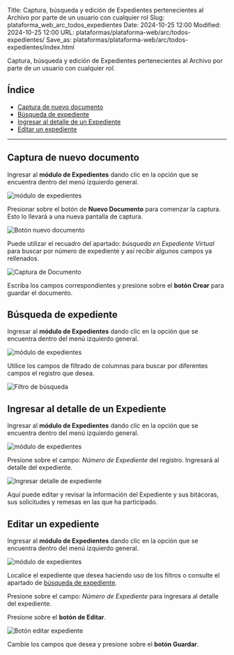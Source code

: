 Title: Captura, búsqueda y edición de Expedientes pertenecientes al Archivo por parte de un usuario con cualquier rol
Slug: plataforma_web_arc_todos_expedientes
Date: 2024-10-25 12:00
Modified: 2024-10-25 12:00
URL: plataformas/plataforma-web/arc/todos-expedientes/
Save_as: plataformas/plataforma-web/arc/todos-expedientes/index.html


Captura, búsqueda y edición de Expedientes pertenecientes al Archivo por parte de un usuario con cualquier _rol_.

## Índice

  - [Captura de nuevo documento](#captura-de-nuevo-documento)
  - [Búsqueda de expediente](#búsqueda-de-expediente)
  - [Ingresar al detalle de un Expediente](#ingresar-al-detalle-de-un-expediente)
  - [Editar un expediente](#editar-un-expediente)

* * *

## <a name="captura-de-nuevo-documento"></a>Captura de nuevo documento

Ingresar al __módulo de Expedientes__ dando clic en la opción que se encuentra dentro del menú izquierdo general.

![módulo de expedientes](01-modulo-expedientes.png)

Presionar sobre el botón de __Nuevo Documento__ para comenzar la captura. Esto lo llevará a una nueva pantalla de captura.

![Botón nuevo documento](02-boton-nuevo-documento.png)

Puede utilizar el recuadro del apartado: _búsqueda en Expediente Virtual_ para buscar por número de expediente y así recibir algunos campos ya rellenados.

![Captura de Documento](03-captura-documento.png)

Escriba los campos correspondientes y presione sobre el __botón Crear__ para guardar el documento.

## <a name="búsqueda-de-expediente"></a>Búsqueda de expediente

Ingresar al __módulo de Expedientes__ dando clic en la opción que se encuentra dentro del menú izquierdo general.

![módulo de expedientes](01-modulo-expedientes.png)

Utilice los campos de filtrado de columnas para buscar por diferentes campos el registro que desea.

![Filtro de búsqueda](04-filtros-busqueda.png)

## <a name="ingresar-al-detalle-de-un-expediente"></a>Ingresar al detalle de un Expediente

Ingresar al __módulo de Expedientes__ dando clic en la opción que se encuentra dentro del menú izquierdo general.

![módulo de expedientes](01-modulo-expedientes.png)

Presione sobre el campo: _Número de Expediente_ del registro. Ingresará al detalle del expediente.

![Ingresar detalle de expediente](05-ingresar-detalle-expediente.png)

Aquí puede editar y revisar la información del Expediente y sus bitácoras, sus solicitudes y remesas en las que ha participado.

## <a name="editar-un-expediente"></a>Editar un expediente

Ingresar al __módulo de Expedientes__ dando clic en la opción que se encuentra dentro del menú izquierdo general.

![módulo de expedientes](01-modulo-expedientes.png)

Localice el expediente que desea haciendo uso de los filtros o consulte el apartado de [búsqueda de expediente](#búsqueda-de-expediente).

Presione sobre el campo: _Número de Expediente_ para ingresara al detalle del expediente.

Presione sobre el __botón de Editar__.

![Botón editar expediente](06-editar-expediente.png)

Cambie los campos que desea y presione sobre el __botón Guardar__.
